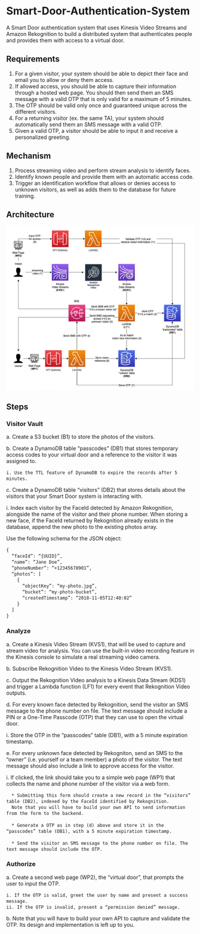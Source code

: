 # Smart-Door-Authentication-System

A Smart Door authentication system that uses Kinesis Video Streams and Amazon Rekognition to build a distributed system that authenticates people and provides them with access to a virtual door.

## Requirements
1. For a given visitor, your system should be able to depict their face and email you to allow or deny them access.
2. If allowed access, you should be able to capture their information through a hosted web page. 
   You should then send them an SMS message with a valid OTP that is only valid for a maximum of 5 minutes.
3. The OTP should be valid only once and guaranteed unique across the different
visitors.
4. For a returning visitor (ex. the same TA), your system should automatically send
them an SMS message with a valid OTP.
5. Given a valid OTP, a visitor should be able to input it and receive a personalized
greeting.

## Mechanism
1. Process streaming video and perform stream analysis to identify faces.
2. Identify known people and provide them with an automatic access code.
3. Trigger an identification workflow that allows or denies access to unknown visitors, as well as adds them to the database for future training.

## Architecture

<img alt="Architecture" src="Images/architecture.png">


## Steps
### Visitor Vault

a. Create a S3 bucket (B1) to store the photos of the visitors.

b. Create a DynamoDB table “passcodes” (DB1) that stores temporary access codes to your virtual door and a reference to the visitor it was assigned to.

    i. Use the TTL feature of DynamoDB to expire the records after 5 minutes.

c. Create a DynamoDB table “visitors” (DB2) that stores details about the visitors that your Smart Door system is interacting with.

   i. Index each visitor by the FaceId detected by Amazon Rekognition, alongside the name of the visitor and their phone number. 
   When storing a new face, if the FaceId returned by Rekognition already exists in the database, 
   append the new photo to the existing photos array. 
        
   Use the following schema for the JSON object:
   
```
{
  “faceId”: “{UUID}”,
  “name”: “Jane Doe”,
  “phoneNumber”: “+12345678901”,
  “photos”: [
    {
      “objectKey”: “my-photo.jpg”,
      “bucket”: “my-photo-bucket”,
      “createdTimestamp”: “2018-11-05T12:40:02”
    }
  ]
}
```

### Analyze

a. Create a Kinesis Video Stream (KVS1), that will be used to capture and stream video for analysis. You can use the built-in video recording feature in the Kinesis console to simulate a real streaming video camera.

b. Subscribe Rekognition Video to the Kinesis Video Stream (KVS1).

c. Output the Rekognition Video analysis to a Kinesis Data Stream (KDS1) and trigger a Lambda function (LF1) for every event that Rekognition Video outputs.

d. For every known face detected by Rekognition, send the visitor an SMS message to the phone number on file. The text message should include a PIN or a One-Time Passcode (OTP) that they can use to open the virtual door.
   
   i. Store the OTP in the “passcodes” table (DB1), with a 5 minute expiration timestamp.
 
 e. For every unknown face detected by Rekogniton, send an SMS to the “owner” (i.e. yourself or a team member) a photo of the visitor. The text message should also include a link to approve access for the visitor.
        
   i. If clicked, the link should take you to a simple web page (WP1) that collects the name and phone number of the visitor via a web form.
   
      * Submitting this form should create a new record in the “visitors” table (DB2), indexed by the FaceId identified by Rekognition.
      Note that you will have to build your own API to send information from the form to the backend.
      
      * Generate a OTP as in step (d) above and store it in the “passcodes” table (DB1), with a 5 minute expiration timestamp.
      
      * Send the visitor an SMS message to the phone number on file. The text message should include the OTP.

### Authorize

a. Create a second web page (WP2), the “virtual door”, that prompts the user to input the OTP.

    i. If the OTP is valid, greet the user by name and present a success message. 
    ii. If the OTP is invalid, present a “permission denied” message.

b. Note that you will have to build your own API to capture and validate the OTP. Its design and implementation is left up to you.
       


